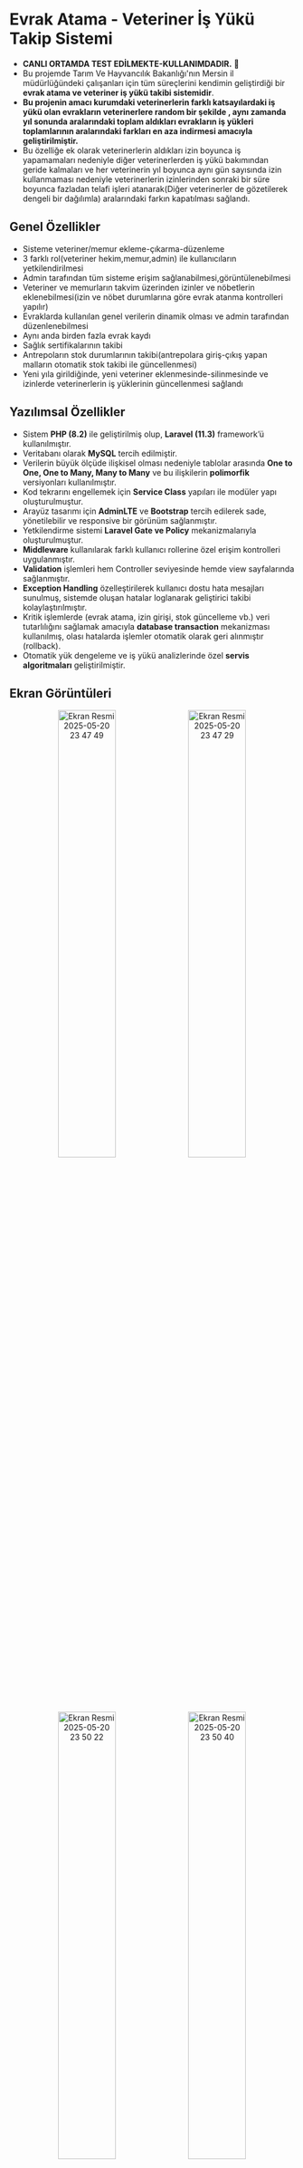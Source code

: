 
# Evrak Atama - Veteriner İş Yükü Takip Sistemi


- **CANLI ORTAMDA TEST EDİLMEKTE-KULLANIMDADIR.** 🚀
- Bu projemde Tarım Ve Hayvancılık Bakanlığı'nın Mersin il müdürlüğündeki çalışanları için tüm süreçlerini kendimin geliştirdiği bir **evrak atama ve veteriner iş yükü takibi sistemidir**.
- **Bu projenin amacı kurumdaki veterinerlerin farklı katsayılardaki iş yükü olan evrakların veterinerlere random bir şekilde , aynı zamanda yıl sonunda aralarındaki toplam aldıkları evrakların iş yükleri toplamlarının aralarındaki farkları en aza indirmesi amacıyla geliştirilmiştir.** 
- Bu özelliğe ek olarak veterinerlerin aldıkları izin boyunca iş yapamamaları nedeniyle diğer veterinerlerden iş yükü bakımından geride kalmaları ve her veterinerin yıl boyunca aynı gün sayısında izin kullanmaması nedeniyle veterinerlerin izinlerinden sonraki bir süre boyunca fazladan telafi işleri atanarak(Diğer veterinerler de gözetilerek dengeli bir dağılımla) aralarındaki farkın kapatılması sağlandı.




## Genel Özellikler

- Sisteme veteriner/memur ekleme-çıkarma-düzenleme
- 3 farklı rol(veteriner hekim,memur,admin) ile kullanıcıların yetkilendirilmesi
- Admin tarafından tüm sisteme erişim sağlanabilmesi,görüntülenebilmesi
- Veteriner ve memurların takvim üzerinden izinler ve nöbetlerin eklenebilmesi(izin ve nöbet durumlarına göre evrak atanma kontrolleri yapılır)
- Evraklarda kullanılan genel verilerin dinamik olması ve admin tarafından düzenlenebilmesi
- Aynı anda birden fazla evrak kaydı
- Sağlık sertifikalarının takibi 
- Antrepoların stok durumlarının takibi(antrepolara giriş-çıkış yapan malların otomatik stok takibi ile güncellenmesi)
- Yeni yıla girildiğinde, yeni veteriner eklenmesinde-silinmesinde ve izinlerde veterinerlerin iş yüklerinin güncellenmesi sağlandı

## Yazılımsal Özellikler

- Sistem **PHP (8.2)** ile geliştirilmiş olup, **Laravel (11.3)** framework’ü kullanılmıştır.
- Veritabanı olarak **MySQL** tercih edilmiştir.
- Verilerin büyük ölçüde ilişkisel olması nedeniyle tablolar arasında **One to One, One to Many, Many to Many** ve bu ilişkilerin **polimorfik** versiyonları kullanılmıştır.
- Kod tekrarını engellemek için **Service Class** yapıları ile modüler yapı oluşturulmuştur.
- Arayüz tasarımı için **AdminLTE** ve **Bootstrap** tercih edilerek sade, yönetilebilir ve responsive bir görünüm sağlanmıştır.
- Yetkilendirme sistemi **Laravel Gate ve Policy** mekanizmalarıyla oluşturulmuştur.
- **Middleware** kullanılarak farklı kullanıcı rollerine özel erişim kontrolleri uygulanmıştır.
- **Validation** işlemleri hem Controller seviyesinde hemde view sayfalarında sağlanmıştır.
- **Exception Handling** özelleştirilerek kullanıcı dostu hata mesajları sunulmuş, sistemde oluşan hatalar loglanarak geliştirici takibi kolaylaştırılmıştır.
- Kritik işlemlerde (evrak atama, izin girişi, stok güncelleme vb.) veri tutarlılığını sağlamak amacıyla **database transaction** mekanizması kullanılmış, olası hatalarda işlemler otomatik olarak geri alınmıştır (rollback).
- Otomatik yük dengeleme ve iş yükü analizlerinde özel **servis algoritmaları** geliştirilmiştir.


  
## Ekran Görüntüleri
<p align="center">
    <img width="45%" alt="Ekran Resmi 2025-05-20 23 47 49" src="https://github.com/user-attachments/assets/54f72c87-1027-47ea-85c4-a6115b53ab47" />
    <img width="45%" alt="Ekran Resmi 2025-05-20 23 47 29" src="https://github.com/user-attachments/assets/ada933df-20c0-49a3-898f-231899a46912" />
</p>
<p align="center">
    <img width="45%" alt="Ekran Resmi 2025-05-20 23 50 22" src="https://github.com/user-attachments/assets/6c245d55-1277-48dd-8ce8-44b031bfcd39" />
<img width="45%" alt="Ekran Resmi 2025-05-20 23 50 40" src="https://github.com/user-attachments/assets/fe291bd2-18f4-42dd-8087-9be918fb11ec" />

</p>
<p align="center">
    <img width="45%" alt="Ekran Resmi 2025-05-20 23 48 22" src="https://github.com/user-attachments/assets/0863f096-18e7-4bff-946b-de34d439ea64" />
<img width="45%" alt="Ekran Resmi 2025-05-20 23 50 00" src="https://github.com/user-attachments/assets/34e1d40b-438e-48da-b71a-d5fbf2fbe984" />

</p>
<p align="center">
    <img width="45%" alt="Ekran Resmi 2025-05-20 23 47 06" src="https://github.com/user-attachments/assets/13937cb3-a997-4986-b05e-23b3c6f9a8e2" />
<img width="45%" alt="Ekran Resmi 2025-05-20 23 21 34" src="https://github.com/user-attachments/assets/a6f7c69a-b1d1-4485-86fb-20171c938660" />

</p>
<p align="center">
    <img width="45%" alt="Ekran Resmi 2025-05-20 23 48 06" src="https://github.com/user-attachments/assets/bdb39163-b1ac-44b3-a691-6dc06548b042" />
<img width="45%" alt="Ekran Resmi 2025-05-20 23 48 53" src="https://github.com/user-attachments/assets/3cd54083-f048-4d7a-bb22-8edcbdbbea3a" />

</p>



  
## Geri Bildirim

Herhangi bir geri bildiriminiz varsa, lütfen mehmetdora333@gmail.com adresinden bana ulaşın.

  

